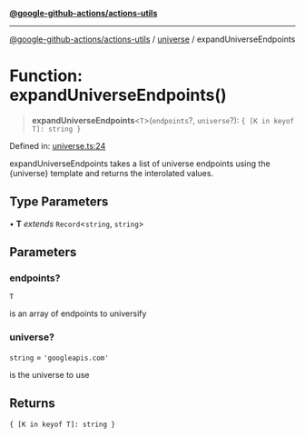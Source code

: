 [**@google-github-actions/actions-utils**](../../README.md)

***

[@google-github-actions/actions-utils](../../modules.md) / [universe](../README.md) / expandUniverseEndpoints

# Function: expandUniverseEndpoints()

> **expandUniverseEndpoints**\<`T`\>(`endpoints`?, `universe`?): `{ [K in keyof T]: string }`

Defined in: [universe.ts:24](https://github.com/google-github-actions/actions-utils/blob/main/src/universe.ts#L24)

expandUniverseEndpoints takes a list of universe endpoints using the
{universe} template and returns the interolated values.

## Type Parameters

• **T** *extends* `Record`\<`string`, `string`\>

## Parameters

### endpoints?

`T`

is an array of endpoints to universify

### universe?

`string` = `'googleapis.com'`

is the universe to use

## Returns

`{ [K in keyof T]: string }`
